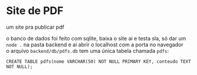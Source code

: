 # Site de PDF
um site pra publicar pdf

o banco de dados foi feito com sqlite, baixa o site ai e testa sla, só dar um `node .` na pasta backend e ai abrir o localhost com a porta no navegador\
o arquivo `backend/db/pdfs.db` tem uma única tabela chamada `pdfs`:
```
CREATE TABLE pdfs(nome VARCHAR(50) NOT NULL PRIMARY KEY, conteudo TEXT NOT NULL);
```